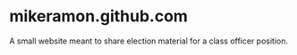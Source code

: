 # mikeramon.github.com
A small website meant to share election material for a class officer position.
